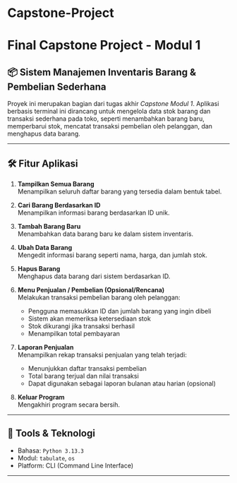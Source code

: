 # Capstone-Project

# Final Capstone Project - Modul 1

## 📦 Sistem Manajemen Inventaris Barang & Pembelian Sederhana

Proyek ini merupakan bagian dari tugas akhir *Capstone Modul 1*. Aplikasi berbasis terminal ini dirancang untuk mengelola data stok barang dan transaksi sederhana pada toko, seperti menambahkan barang baru, memperbarui stok, mencatat transaksi pembelian oleh pelanggan, dan menghapus data barang.

---

## 🛠️ Fitur Aplikasi

1. **Tampilkan Semua Barang**  
   Menampilkan seluruh daftar barang yang tersedia dalam bentuk tabel.

2. **Cari Barang Berdasarkan ID**  
   Menampilkan informasi barang berdasarkan ID unik.

3. **Tambah Barang Baru**  
   Menambahkan data barang baru ke dalam sistem inventaris.

4. **Ubah Data Barang**  
   Mengedit informasi barang seperti nama, harga, dan jumlah stok.

5. **Hapus Barang**  
   Menghapus data barang dari sistem berdasarkan ID.

6. **Menu Penjualan / Pembelian (Opsional/Rencana)**  
   Melakukan transaksi pembelian barang oleh pelanggan:
   - Pengguna memasukkan ID dan jumlah barang yang ingin dibeli
   - Sistem akan memeriksa ketersediaan stok
   - Stok dikurangi jika transaksi berhasil
   - Menampilkan total pembayaran
     
7. **Laporan Penjualan**  
   Menampilkan rekap transaksi penjualan yang telah terjadi:
   - Menunjukkan daftar transaksi pembelian
   - Total barang terjual dan nilai transaksi
   - Dapat digunakan sebagai laporan bulanan atau harian (opsional)

8. **Keluar Program**  
   Mengakhiri program secara bersih.

---

## 🧰 Tools & Teknologi

- Bahasa: `Python 3.13.3`
- Modul: `tabulate`, `os`
- Platform: CLI (Command Line Interface)

---
